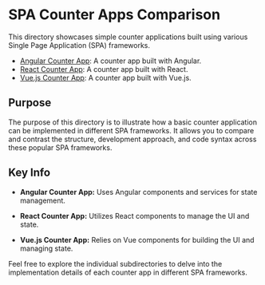 # SPA Counter Apps Comparison

This directory showcases simple counter applications built using various Single Page Application (SPA) frameworks. 

- [Angular Counter App](./angular-app): A counter app built with Angular.
- [React Counter App](./react-app): A counter app built with React.
- [Vue.js Counter App](./vue-app): A counter app built with Vue.js.

## Purpose

The purpose of this directory is to illustrate how a basic counter application can be implemented in different SPA frameworks. It allows you to compare and contrast the structure, development approach, and code syntax across these popular SPA frameworks.

## Key Info

- **Angular Counter App:**
Uses Angular components and services for state management.

- **React Counter App:**
Utilizes React components to manage the UI and state.

- **Vue.js Counter App:**
Relies on Vue components for building the UI and managing state.

Feel free to explore the individual subdirectories to delve into the implementation details of each counter app in different SPA frameworks.
